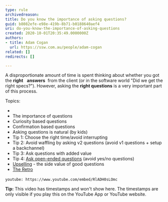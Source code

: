 ```yaml
---
type: rule
archivedreason: 
title: Do you know the importance of asking questions?
guid: b8082efe-e98e-419b-8b71-b0188640aef4
uri: do-you-know-the-importance-of-asking-questions
created: 2020-10-01T20:35:49.0000000Z
authors:
- title: Adam Cogan
  url: https://ssw.com.au/people/adam-cogan
related: []
redirects: []

---
```


A disproportionate amount of time is spent thinking about whether you got the  **right**   **answers**  from the client (or in the software world "Did we get the right specs?"). However,  asking the  **right questions** is a very important part of this process.


<!--endintro-->
 Topics:

* 
* The importance of questions
* Curiosity based questions
* Confirmation based questions
* Asking questions is natural (by kids)
* Tip 1: Choose the right time/avoid interrupting
* Tip 2: Avoid waffling by asking v2 questions (avoid v1 questions + setup a backchannel)
* Tip 3: Ask questions with added value
* Tip 4: [Ask open-ended questions](/ask-open-ended-questions) (avoid yes/no questions)
* [Upselling](/upsell-your-most-valuable-product-service) - the side value of good questions
* [The Retro](/do-you-do-a-retro)




`youtube: https://www.youtube.com/embed/RlADH0sLOmc`
 



**Tip:** This video has timestamps and won't show here. The timestamps are only visible if you play this on the YouTube App or YouTube website.
